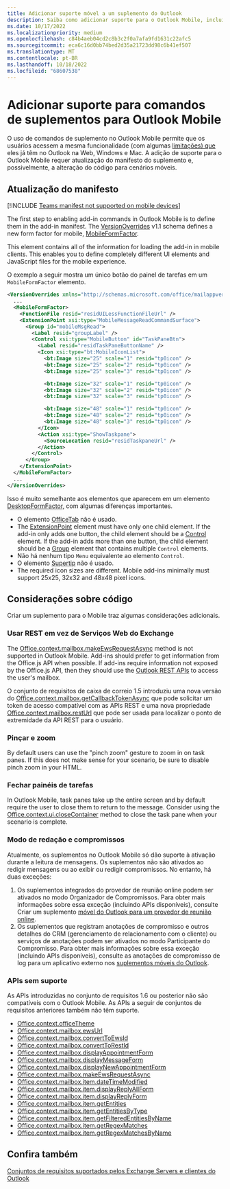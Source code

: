 ```yaml
---
title: Adicionar suporte móvel a um suplemento do Outlook
description: Saiba como adicionar suporte para o Outlook Mobile, incluindo como atualizar o manifesto do suplemento e alterar seu código para cenários móveis, se necessário.
ms.date: 10/17/2022
ms.localizationpriority: medium
ms.openlocfilehash: c84b4aeb04cd2c8b3c2f0a7afa9fd1631c22afc5
ms.sourcegitcommit: eca6c16d0bb74bed2d35a21723dd98c6b41ef507
ms.translationtype: MT
ms.contentlocale: pt-BR
ms.lasthandoff: 10/18/2022
ms.locfileid: "68607538"
---
```

# <a name="add-support-for-add-in-commands-for-outlook-mobile"></a>Adicionar suporte para comandos de suplementos para Outlook Mobile

O uso de comandos de suplemento no Outlook Mobile permite que os usuários acessem a mesma funcionalidade (com algumas [limitações) que](#code-considerations) eles já têm no Outlook na Web, Windows e Mac. A adição de suporte para o Outlook Mobile requer atualização do manifesto do suplemento e, possivelmente, a alteração do código para cenários móveis.

## <a name="updating-the-manifest"></a>Atualização do manifesto

[!INCLUDE [Teams manifest not supported on mobile devices](../includes/no-mobile-with-json-note.md)]

The first step to enabling add-in commands in Outlook Mobile is to define them in the add-in manifest. The [VersionOverrides](/javascript/api/manifest/versionoverrides) v1.1 schema defines a new form factor for mobile, [MobileFormFactor](/javascript/api/manifest/mobileformfactor).

This element contains all of the information for loading the add-in in mobile clients. This enables you to define completely different UI elements and JavaScript files for the mobile experience.

O exemplo a seguir mostra um único botão do painel de tarefas em um `MobileFormFactor` elemento.

```xml
<VersionOverrides xmlns="http://schemas.microsoft.com/office/mailappversionoverrides/1.1" xsi:type="VersionOverridesV1_1">
  ...
  <MobileFormFactor>
    <FunctionFile resid="residUILessFunctionFileUrl" />
    <ExtensionPoint xsi:type="MobileMessageReadCommandSurface">
      <Group id="mobileMsgRead">
        <Label resid="groupLabel" />
        <Control xsi:type="MobileButton" id="TaskPaneBtn">
          <Label resid="residTaskPaneButtonName" />
          <Icon xsi:type="bt:MobileIconList">
            <bt:Image size="25" scale="1" resid="tp0icon" />
            <bt:Image size="25" scale="2" resid="tp0icon" />
            <bt:Image size="25" scale="3" resid="tp0icon" />

            <bt:Image size="32" scale="1" resid="tp0icon" />
            <bt:Image size="32" scale="2" resid="tp0icon" />
            <bt:Image size="32" scale="3" resid="tp0icon" />

            <bt:Image size="48" scale="1" resid="tp0icon" />
            <bt:Image size="48" scale="2" resid="tp0icon" />
            <bt:Image size="48" scale="3" resid="tp0icon" />
          </Icon>
          <Action xsi:type="ShowTaskpane">
            <SourceLocation resid="residTaskpaneUrl" />
          </Action>
        </Control>
      </Group>
    </ExtensionPoint>
  </MobileFormFactor>
  ...
</VersionOverrides>
```

Isso é muito semelhante aos elementos que aparecem em um elemento [DesktopFormFactor](/javascript/api/manifest/desktopformfactor), com algumas diferenças importantes.

- O elemento [OfficeTab](/javascript/api/manifest/officetab) não é usado.
- The [ExtensionPoint](/javascript/api/manifest/extensionpoint) element must have only one child element. If the add-in only adds one button, the child element should be a [Control](/javascript/api/manifest/control) element. If the add-in adds more than one button, the child element should be a [Group](/javascript/api/manifest/group) element that contains multiple `Control` elements.
- Não há nenhum tipo `Menu` equivalente ao elemento `Control`.
- O elemento [Supertip](/javascript/api/manifest/supertip) não é usado.
- The required icon sizes are different. Mobile add-ins minimally must support 25x25, 32x32 and 48x48 pixel icons.

## <a name="code-considerations"></a>Considerações sobre código

Criar um suplemento para o Mobile traz algumas considerações adicionais.

### <a name="use-rest-instead-of-exchange-web-services"></a>Usar REST em vez de Serviços Web do Exchange

The [Office.context.mailbox.makeEwsRequestAsync](/javascript/api/requirement-sets/outlook/preview-requirement-set/office.context.mailbox#methods) method is not supported in Outlook Mobile. Add-ins should prefer to get information from the Office.js API when possible. If add-ins require information not exposed by the Office.js API, then they should use the [Outlook REST APIs](/outlook/rest/) to access the user's mailbox.

O conjunto de requisitos de caixa de correio 1.5 introduziu uma nova versão do [Office.context.mailbox.getCallbackTokenAsync](/javascript/api/requirement-sets/outlook/preview-requirement-set/office.context.mailbox#methods) que pode solicitar um token de acesso compatível com as APIs REST e uma nova propriedade [Office.context.mailbox.restUrl](/javascript/api/requirement-sets/outlook/preview-requirement-set/office.context.mailbox#properties) que pode ser usada para localizar o ponto de extremidade da API REST para o usuário.

### <a name="pinch-zoom"></a>Pinçar e zoom

By default users can use the "pinch zoom" gesture to zoom in on task panes. If this does not make sense for your scenario, be sure to disable pinch zoom in your HTML.

### <a name="close-task-panes"></a>Fechar painéis de tarefas

In Outlook Mobile, task panes take up the entire screen and by default require the user to close them to return to the message. Consider using the [Office.context.ui.closeContainer](/javascript/api/office/office.ui#office-office-ui-closecontainer-member(1)) method to close the task pane when your scenario is complete.

### <a name="compose-mode-and-appointments"></a>Modo de redação e compromissos

Atualmente, os suplementos no Outlook Mobile só dão suporte à ativação durante a leitura de mensagens. Os suplementos não são ativados ao redigir mensagens ou ao exibir ou redigir compromissos. No entanto, há duas exceções:

1. Os suplementos integrados do provedor de reunião online podem ser ativados no modo Organizador de Compromissos. Para obter mais informações sobre essa exceção (incluindo APIs disponíveis), consulte Criar um suplemento [móvel do Outlook para um provedor de reunião online](online-meeting.md#available-apis).
1. Os suplementos que registram anotações de compromisso e outros detalhes do CRM (gerenciamento de relacionamento com o cliente) ou serviços de anotações podem ser ativados no modo Participante do Compromisso. Para obter mais informações sobre essa exceção (incluindo APIs disponíveis), consulte as anotações de compromisso de log para um aplicativo externo nos [suplementos móveis do Outlook](mobile-log-appointments.md#available-apis).

### <a name="unsupported-apis"></a>APIs sem suporte

As APIs introduzidas no conjunto de requisitos 1.6 ou posterior não são compatíveis com o Outlook Mobile. As APIs a seguir de conjuntos de requisitos anteriores também não têm suporte.

- [Office.context.officeTheme](/javascript/api/requirement-sets/outlook/preview-requirement-set/office.context#officetheme-officetheme)
- [Office.context.mailbox.ewsUrl](/javascript/api/requirement-sets/outlook/preview-requirement-set/office.context.mailbox#properties)
- [Office.context.mailbox.convertToEwsId](/javascript/api/requirement-sets/outlook/preview-requirement-set/office.context.mailbox#methods)
- [Office.context.mailbox.convertToRestId](/javascript/api/requirement-sets/outlook/preview-requirement-set/office.context.mailbox#methods)
- [Office.context.mailbox.displayAppointmentForm](/javascript/api/requirement-sets/outlook/preview-requirement-set/office.context.mailbox#methods)
- [Office.context.mailbox.displayMessageForm](/javascript/api/requirement-sets/outlook/preview-requirement-set/office.context.mailbox#methods)
- [Office.context.mailbox.displayNewAppointmentForm](/javascript/api/requirement-sets/outlook/preview-requirement-set/office.context.mailbox#methods)
- [Office.context.mailbox.makeEwsRequestAsync](/javascript/api/requirement-sets/outlook/preview-requirement-set/office.context.mailbox#methods)
- [Office.context.mailbox.item.dateTimeModified](/javascript/api/requirement-sets/outlook/preview-requirement-set/office.context.mailbox.item#properties)
- [Office.context.mailbox.item.displayReplyAllForm](/javascript/api/requirement-sets/outlook/preview-requirement-set/office.context.mailbox.item#methods)
- [Office.context.mailbox.item.displayReplyForm](/javascript/api/requirement-sets/outlook/preview-requirement-set/office.context.mailbox.item#methods)
- [Office.context.mailbox.item.getEntities](/javascript/api/requirement-sets/outlook/preview-requirement-set/office.context.mailbox.item#methods)
- [Office.context.mailbox.item.getEntitiesByType](/javascript/api/requirement-sets/outlook/preview-requirement-set/office.context.mailbox.item#methods)
- [Office.context.mailbox.item.getFilteredEntitiesByName](/javascript/api/requirement-sets/outlook/preview-requirement-set/office.context.mailbox.item#methods)
- [Office.context.mailbox.item.getRegexMatches](/javascript/api/requirement-sets/outlook/preview-requirement-set/office.context.mailbox.item#methods)
- [Office.context.mailbox.item.getRegexMatchesByName](/javascript/api/requirement-sets/outlook/preview-requirement-set/office.context.mailbox.item#methods)

## <a name="see-also"></a>Confira também

[Conjuntos de requisitos suportados pelos Exchange Servers e clientes do Outlook](/javascript/api/requirement-sets/outlook/outlook-api-requirement-sets#requirement-sets-supported-by-exchange-servers-and-outlook-clients)